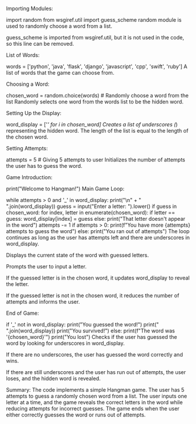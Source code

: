 Importing Modules:

import random
from wsgiref.util import guess_scheme
random module is used to randomly choose a word from a list.

guess_scheme is imported from wsgiref.util, but it is not used in the code, so this line can be removed.

List of Words:

words = ['python', 'java', 'flask', 'django', 'javascript', 'cpp', 'swift', 'ruby']
A list of words that the game can choose from.

Choosing a Word:

chosen_word = random.choice(words)  # Randomly choose a word from the list
Randomly selects one word from the words list to be the hidden word.

Setting Up the Display:

word_display = ['_' for i in chosen_word]
Creates a list of underscores (_) representing the hidden word. The length of the list is equal to the length of the chosen word.

Setting Attempts:

attempts = 5    # Giving 5 attempts to user
Initializes the number of attempts the user has to guess the word.

Game Introduction:

print("Welcome to Hangman!")
Main Game Loop:

while attempts > 0 and '_' in word_display:
    print("\n" + " ".join(word_display))
    guess = input("Enter a letter: ").lower()
    if guess in chosen_word:
        for index, letter in enumerate(chosen_word):
            if letter == guess:
                word_display[index] = guess
    else:
        print("That letter doesn't appear in the word")
        attempts -= 1
        if attempts > 0:
            print(f"You have more {attempts} attempts to guess the word")
        else:
            print("You ran out of attempts")
The loop continues as long as the user has attempts left and there are underscores in word_display.

Displays the current state of the word with guessed letters.

Prompts the user to input a letter.

If the guessed letter is in the chosen word, it updates word_display to reveal the letter.

If the guessed letter is not in the chosen word, it reduces the number of attempts and informs the user.

End of Game:

if '_' not in word_display:
    print("You guessed the word!")
    print(" ".join(word_display))
    print("You survived!")
else:
    print(f"The word was '{chosen_word}'")
    print("You lost")
Checks if the user has guessed the word by looking for underscores in word_display.

If there are no underscores, the user has guessed the word correctly and wins.

If there are still underscores and the user has run out of attempts, the user loses, and the hidden word is revealed.

Summary:
The code implements a simple Hangman game. The user has 5 attempts to guess a randomly chosen word from a list. 
The user inputs one letter at a time, and the game reveals the correct letters in the word while reducing attempts for incorrect guesses. 
The game ends when the user either correctly guesses the word or runs out of attempts.
